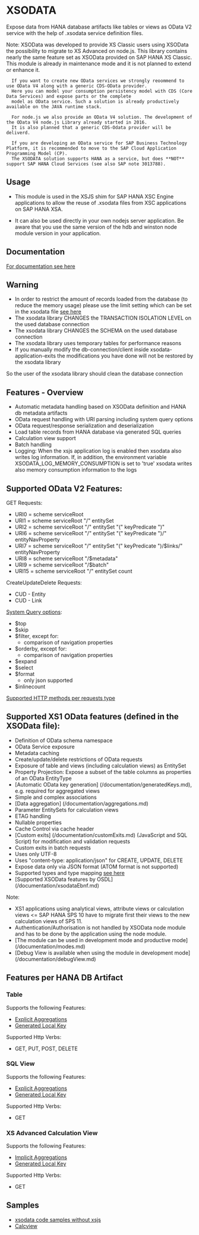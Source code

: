 XSODATA
=======

Expose data from HANA database artifacts like tables or views as OData V2 service with the help of .xsodata service definition files. 

Note: XSOData was developed to provide XS Classic users using XSOData the possibility to migrate to XS Advanced on node.js. 
      This library contains nearly the same feature set as XSOData provided on SAP HANA XS Classic. This module is already 
      in maintenance mode and it is not planned to extend or enhance it.
      
      If you want to create new OData services we strongly reoommend to use OData V4 along with a generic CDS-OData provider.
      Here you can model your consumption persistency model with CDS (Core Data Services) and expose parts or the complete
      model as OData service. Such a solution is already productively available on the JAVA runtime stack. 
      
      For node.js we also provide an OData V4 solution. The development of the OData V4 node.js Library already started in 2016.
      It is also planned that a generic CDS-Odata provider will be deliverd.

      If you are developing an OData service for SAP Business Technology Platform, it is recommended to move to the SAP Cloud Application Programming Model (CP).
      The XSODATA solution supports HANA as a service, but does **NOT** support SAP HANA Cloud Services (see also SAP note 3013788).

## Usage

  * This module is used in the XSJS shim for SAP HANA XSC Engine applications to
    allow the reuse of .xsodata files from XSC applications on SAP HANA XSA.

  * It can also be used directly in your own nodejs server application. Be aware that you use the same version of the hdb and winston node module version in your application.
  
## Documentation 

[For documentation see here](./documentation.md)

## Warning

  * In order to restrict the amount of records loaded from the database (to reduce the memory usage) please use the 
    limit setting which can be set in the xsodata file [see here](documentation/xsodataSettings.md)
  * The xsodata library CHANGES the TRANSACTION ISOLATION LEVEL on the used database connection
  * The xsodata library CHANGES the SCHEMA on the used database connection
  * The xsodata library uses temporary tables for performance reasons
  * If you manually modify the db-connection/client inside xsodata-application-exits the modifications you have done
   will not be restored by the xsodata library
  
  So the user of the xsodata library should clean the database connection
  
## Features - Overview

  * Automatic metadata handling based on XSOData definition and HANA db metadata artifacts
  * OData request handling with URI parsing including system query options
  * OData request/response serialization and deserialization 
  * Load table records from HANA database via generated SQL queries
  * Calculation view support
  * Batch handling
  * Logging:
    When the xsjs application log is enabled then xsodata also writes log information.
    If, in addition, the environment variable XSODATA_LOG_MEMORY_CONSUMPTION is set to 'true'
    xsodata writes also memory consumption information to the logs


## Supported OData V2 Features:

GET Requests:

* URI0 = scheme serviceRoot 
* URI1 = scheme serviceRoot "/" entitySet
* URI2 = scheme serviceRoot "/" entitySet "(" keyPredicate ")"
* URI6 = scheme serviceRoot "/" entitySet "(" keyPredicate ")/" entityNavProperty
* URI7 = scheme serviceRoot "/" entitySet "(" keyPredicate ")/$links/" entityNavProperty
* URI8 = scheme serviceRoot "/$metadata"
* URI9 = scheme serviceRoot "/$batch"
* URI15 = scheme serviceRoot "/" entitySet count

CreateUpdateDelete Requests:

* CUD - Entity
* CUD - Link 

[System Query options](/documentation/supportedSystemQueryOptions.md):

* $top
* $skip
* $filter, except for:
    * comparison of navigation properties
* $orderby, except for:
    * comparison of navigation properties
* $expand
* $select
* $format
    * only json supported
* $inlinecount

[Supported HTTP methods per requests type](/documentation/supportedMethods.md)

## Supported XS1 OData features (defined in the XSOData file):

  * Definition of OData schema namespace
  * OData Service exposure
  * Metadata caching
  * Create/update/delete restrictions of OData requests
  * Exposure of table and views (including calculation views) as EntitySet
  * Property Projection: Expose a subset of the table columns as properties of an OData EntityType
  * [Automatic OData key generation] (/documentation/generatedKeys.md), e.g. required for aggregated views
  * Simple and complex associations 
  * [Data aggregation] (/documentation/aggregations.md)
  * Parameter EntitySets for calculation views
  * ETAG handling
  * Nullable properties
  * Cache Control via cache header
  * [Custom exits] (/documentation/customExits.md) (JavaScript and SQL Script) for modification and validation requests
  * Custom exits in batch requests
  * Uses only UTF-8
  * Uses "content-type: application/json" for CREATE, UPDATE, DELETE
  * Expose data only via JSON format (ATOM format is not supported)
  * Supported types and type mapping [see here](/documentation/typemapping.md) 
  * [Supported XSOData features by OSDL] (/documentation/xsodataEbnf.md) 
  

Note: 

* XS1 applications using analytical views, attribute views or calculation views <= SAP HANA SPS 10 have to migrate first their views to the new calculation views of SPS 11. 
* Authentication/Authorisation is not handled by XSOData node module and has to be done by the application using the node module. 
* [The module can be used in development mode and productive mode] (/documentation/modes.md)
* [Debug View is available when using the module in development mode] (/documentation/debugView.md)

## Features per HANA DB Artifact

### Table

Supports the following Features:
- [Explicit Aggregations](/documentation/aggregations.md#explicit-aggregations)
- [Generated Local Key](/documentation/generatedKeys.md)
 
Supported Http Verbs:
- GET, PUT, POST, DELETE

### SQL View

Supports the following Features:
- [Explicit Aggregations](/documentation/aggregations.md#explicit-aggregations)
- [Generated Local Key](/documentation/generatedKeys.md)

Supported Http Verbs:
- GET

### XS Advanced Calculation View

Supports the following Features:
- [Implicit Aggregations](/documentation/aggregations.md#implicitderived-aggregations)
- [Generated Local Key](/documentation/generatedKeys.md)

Supported Http Verbs:
- GET

## Samples

* [xsodata code samples without xsjs](/documentation/code_samples_pure_node/readme.md)
* [Calcview](/documentation/calcviewSample.md)








